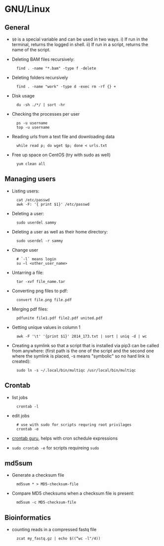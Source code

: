 # GNU/Linux

## General

- `$0` is a special variable and can be used in two ways. i) If run in the terminal, returns the logged in shell. ii) If run in a script, returns the name of the script.

- Deleting BAM files recursively:

        find . -name "*.bam" -type f -delete

- Deleting folders recursively

        find . -name "work" -type d -exec rm -rf {} +

- Disk usage

        du -sh ./*/ | sort -hr

- Checking the processes per user

        ps -u username
        top -u username

- Reading urls from a text file and downloading data

        while read p; do wget $p; done < urls.txt

- Free up space on CentOS (try with sudo as well)
        
        yum clean all

## Managing users

- Listing users:

        cat /etc/passwd
        awk -F: '{ print $1}' /etc/passwd

- Deleting a user:

        sudo userdel sammy

- Deleting a user as well as their home directory:

        sudo userdel -r sammy
        
- Change user

        # `-l` means login
        su –l <other_user_name>

- Untarring a file:

        tar -xvf file_name.tar

- Converting png files to pdf:

        convert file.png file.pdf

- Merging pdf files:

        pdfunite file1.pdf file2.pdf united.pdf

- Getting unique values in column 1

        awk -F '\t' '{print $1}' 2014_173.txt | sort | uniq -d | wc 

- Creating a symlink so that a script that is installed via pip3 can be called from anywhere: (first path is the one of the script and the second one where the symlink is placed, -s means "symbolic" so no hard link is created):

        sudo ln -s ~/.local/bin/multiqc /usr/local/bin/multiqc


## Crontab

- list jobs

        crontab -l

- edit jobs

        # use with sudo for scripts requring root privilages
        crontab -e

- [crontab guru](https://crontab.guru/), helps with cron schedule expressions

- `sudo crontab -e` for scripts requireing `sudo`

## md5sum

- Generate a checksum file

        md5sum * > MD5-checksum-file


- Compare MD5 checksums when a checksum file is present:

        md5sum -c MD5-checksum-file

## Bioinformatics

- counting reads in a compressed fastq file

        zcat my_fastq.gz | echo $((“wc -l"/4))